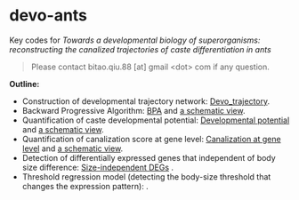 # devo-ants
Key codes for _Towards a developmental biology of superorganisms: reconstructing the canalized trajectories of caste differentiation in ants_ 
> Please contact bitao.qiu.88 [at] gmail \<dot\> com if any question.

**Outline:**

* Construction of developmental trajectory network: [Devo_trajectory](Devo_trajectory.R).
* Backward Progressive Algorithm: [BPA](BPA.R) and [a schematic view](BPA_schematic.md).
* Quantification of caste developmental potential: [Developmental potential](developmental_potential.R) and [a schematic view](developmental_potential_schematic.md).
* Quantification of canalization score at gene level: [Canalization at gene level](canalisation_score_gene_level.R) and [a schematic view](canalizaed_gene_level_scheme.md).
* Detection of differentially expressed genes that independent of body size difference: [Size-independent DEGs](deg_size_independent.R) .
* Threshold regression model (detecting the body-size threshold that changes the expression pattern): . 
